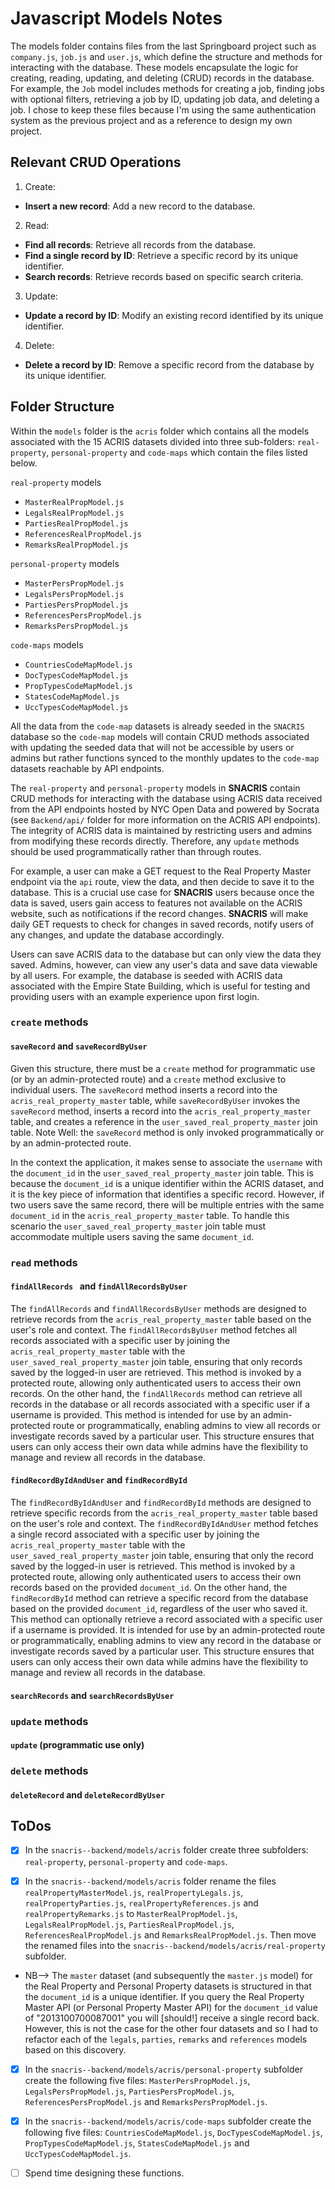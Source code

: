 # Javascript Models Notes

The models folder contains files from the last Springboard project such as `company.js`, `job.js` and `user.js`, which define the structure and methods for interacting with the database. These models encapsulate the logic for creating, reading, updating, and deleting (CRUD) records in the database. For example, the `Job` model includes methods for creating a job, finding jobs with optional filters, retrieving a job by ID, updating job data, and deleting a job.  I chose to keep these files because I'm using the same authentication system as the previous project and as a reference to design my own project.

## Relevant CRUD Operations
1. Create:
- **Insert a new record**: Add a new record to the database.

2. Read:
- **Find all records**: Retrieve all records from the database.
- **Find a single record by ID**: Retrieve a specific record by its unique identifier.
- **Search records**: Retrieve records based on specific search criteria.

3. Update:
- **Update a record by ID**: Modify an existing record identified by its unique identifier.

4. Delete:
- **Delete a record by ID**: Remove a specific record from the database by its unique identifier.

## Folder Structure

Within the `models` folder is the `acris` folder which contains all the models associated with the 15 ACRIS datasets divided into three sub-folders: `real-property`, `personal-property` and `code-maps` which contain the files listed below. 

`real-property` models
- `MasterRealPropModel.js`
- `LegalsRealPropModel.js`
- `PartiesRealPropModel.js`
- `ReferencesRealPropModel.js`
- `RemarksRealPropModel.js`

`personal-property` models
- `MasterPersPropModel.js`
- `LegalsPersPropModel.js`
- `PartiesPersPropModel.js`
- `ReferencesPersPropModel.js`
- `RemarksPersPropModel.js`

`code-maps` models
- `CountriesCodeMapModel.js`
- `DocTypesCodeMapModel.js`
- `PropTypesCodeMapModel.js`
- `StatesCodeMapModel.js`
- `UccTypesCodeMapModel.js`

All the data from the `code-map` datasets is already seeded in the `SNACRIS` database so the `code-map` models will contain CRUD methods associated with updating the seeded data that will not be accessible by users or admins but rather functions synced to the monthly updates to the `code-map` datasets reachable by API endpoints.

The `real-property` and `personal-property` models in **SNACRIS** contain CRUD methods for interacting with the database using ACRIS data received from the API endpoints hosted by NYC Open Data and powered by Socrata (see `Backend/api/` folder for more information on the ACRIS API endpoints). The integrity of ACRIS data is maintained by restricting users and admins from modifying these records directly. Therefore, any `update` methods should be used programmatically rather than through routes.

For example, a user can make a GET request to the Real Property Master endpoint via the `api` route, view the data, and then decide to save it to the database. This is a crucial use case for **SNACRIS** users because once the data is saved, users gain access to features not available on the ACRIS website, such as notifications if the record changes. **SNACRIS** will make daily GET requests to check for changes in saved records, notify users of any changes, and update the database accordingly.

Users can save ACRIS data to the database but can only view the data they saved. Admins, however, can view any user's data and save data viewable by all users. For example, the database is seeded with ACRIS data associated with the Empire State Building, which is useful for testing and providing users with an example experience upon first login.

### `create` methods 

#### `saveRecord` and `saveRecordByUser`

Given this structure, there must be a `create` method for programmatic use (or by an admin-protected route) and a `create` method exclusive to individual users. The `saveRecord` method inserts a record into the `acris_real_property_master` table, while `saveRecordByUser` invokes the `saveRecord` method, inserts a record into the `acris_real_property_master` table, and creates a reference in the `user_saved_real_property_master` join table. Note Well: the `saveRecord` method is only invoked programmatically or by an admin-protected route.

In the context the application, it makes sense to associate the `username` with the `document_id` in the `user_saved_real_property_master` join table. This is because the `document_id` is a unique identifier within the ACRIS dataset, and it is the key piece of information that identifies a specific record.  However, if two users save the same record, there will be multiple entries with the same `document_id` in the `acris_real_property_master` table. To handle this scenario the `user_saved_real_property_master` join table must accommodate multiple users saving the same `document_id`.

### `read` methods

#### `findAllRecords ` and `findAllRecordsByUser`

The `findAllRecords` and `findAllRecordsByUser` methods are designed to retrieve records from the `acris_real_property_master` table based on the user's role and context. The `findAllRecordsByUser` method fetches all records associated with a specific user by joining the `acris_real_property_master` table with the `user_saved_real_property_master` join table, ensuring that only records saved by the logged-in user are retrieved. This method is invoked by a protected route, allowing only authenticated users to access their own records. On the other hand, the `findAllRecords` method can retrieve all records in the database or all records associated with a specific user if a username is provided. This method is intended for use by an admin-protected route or programmatically, enabling admins to view all records or investigate records saved by a particular user. This structure ensures that users can only access their own data while admins have the flexibility to manage and review all records in the database.

#### `findRecordByIdAndUser` and `findRecordById`

The `findRecordByIdAndUser` and `findRecordById` methods are designed to retrieve specific records from the `acris_real_property_master` table based on the user's role and context. The `findRecordByIdAndUser` method fetches a single record associated with a specific user by joining the `acris_real_property_master` table with the `user_saved_real_property_master` join table, ensuring that only the record saved by the logged-in user is retrieved. This method is invoked by a protected route, allowing only authenticated users to access their own records based on the provided `document_id`. On the other hand, the `findRecordById` method can retrieve a specific record from the database based on the provided `document_id`, regardless of the user who saved it. This method can optionally retrieve a record associated with a specific user if a username is provided. It is intended for use by an admin-protected route or programmatically, enabling admins to view any record in the database or investigate records saved by a particular user. This structure ensures that users can only access their own data while admins have the flexibility to manage and review all records in the database.

#### `searchRecords` and `searchRecordsByUser`

### `update` methods

#### `update` (programmatic use only)

### `delete` methods

#### `deleteRecord` and `deleteRecordByUser`


## ToDos

- [x] In the `snacris--backend/models/acris` folder create three subfolders: `real-property`, `personal-property` and `code-maps`.

- [x] In the `snacris--backend/models/acris` folder rename the files `realPropertyMasterModel.js`, `realPropertyLegals.js`, `realPropertyParties.js`, `realPropertyReferences.js` and `realPropertyRemarks.js` to `MasterRealPropModel.js`, `LegalsRealPropModel.js`, `PartiesRealPropModel.js`, `ReferencesRealPropModel.js` and `RemarksRealPropModel.js`.  Then move the renamed files into the `snacris--backend/models/acris/real-property` subfolder.

- NB--> The `master` dataset (and subsequently the `master.js` model) for the Real Property and Personal Property datasets is structured in that the `document_id` is a unique identifier.  If you query the Real Property Master API (or Personal Property Master API) for the `document_id` value of "2013100700087001" you will [should!] receive a single record back.  However, this is not the case for the other four datasets and so I had to refactor each of the `legals`, `parties`, `remarks` and `references` models based on this discovery.

- [x] In the `snacris--backend/models/acris/personal-property` subfolder create the following five files: `MasterPersPropModel.js`, `LegalsPersPropModel.js`, `PartiesPersPropModel.js`, `ReferencesPersPropModel.js` and `RemarksPersPropModel.js`.  

- [x] In the `snacris--backend/models/acris/code-maps` subfolder create the following five files: `CountriesCodeMapModel.js`, `DocTypesCodeMapModel.js`, `PropTypesCodeMapModel.js`, `StatesCodeMapModel.js` and `UccTypesCodeMapModel.js`.
- [ ] Spend time designing these functions.


